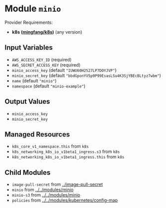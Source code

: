 
# Module `minio`

Provider Requirements:
* **k8s ([mingfang/k8s](https://registry.terraform.io/providers/mingfang/k8s/latest))** (any version)

## Input Variables
* `AWS_ACCESS_KEY_ID` (required)
* `AWS_SECRET_ACCESS_KEY` (required)
* `minio_access_key` (default `"IUWU60H2527LP7DOYJVP"`)
* `minio_secret_key` (default `"bbdGponYV5p9P99EsasLSu4K3SjYBEcBLtyz7wbm"`)
* `name` (default `"minio"`)
* `namespace` (default `"minio-example"`)

## Output Values
* `minio_access_key`
* `minio_secret_key`

## Managed Resources
* `k8s_core_v1_namespace.this` from `k8s`
* `k8s_networking_k8s_io_v1beta1_ingress.s3` from `k8s`
* `k8s_networking_k8s_io_v1beta1_ingress.this` from `k8s`

## Child Modules
* `image-pull-secret` from [../image-pull-secret](../image-pull-secret)
* `minio` from [../../modules/minio](../../modules/minio)
* `minio-s3` from [../../modules/minio](../../modules/minio)
* `policies` from [../../modules/kubernetes/config-map](../../modules/kubernetes/config-map)

